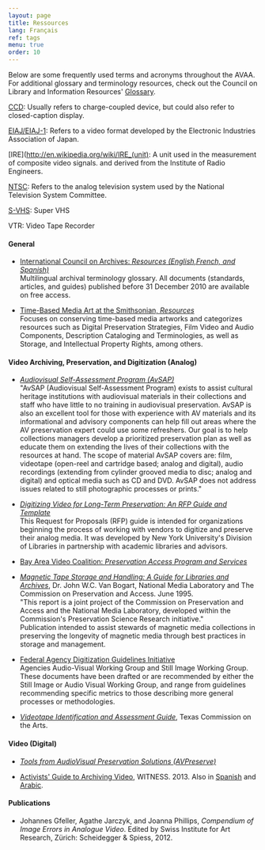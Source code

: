 ```yaml
---
layout: page
title: Ressources 
lang: Français
ref: tags
menu: true
order: 10
---
```


Below are some frequently used terms and acronyms throughout the AVAA. For additional glossary and terminology resources, check out the Council on Library and Information Resources' [Glossary](http://www.clir.org/pubs/reports/pub121/glossary.html).

[CCD](http://en.wikipedia.org/wiki/Charge-coupled_device): Usually refers to charge-coupled device, but could also refer to closed-caption display.

[EIAJ/EIAJ-1](http://en.wikipedia.org/wiki/EIAJ-1): Refers to a video format developed by the Electronic Industries Association of Japan.

[IRE](http://en.wikipedia.org/wiki/IRE_(unit): A unit used in the measurement of composite video signals. and derived from the Institute of Radio Engineers.

[NTSC](http://en.wikipedia.org/wiki/NTSC): Refers to the analog television system used by the National Television System Committee.

[S-VHS](http://en.wikipedia.org/wiki/S-VHS): Super VHS

VTR: Video Tape Recorder

#### General

* [International Council on Archives: _Resources (English,French, and Spanish)_](http://www.ica.org/135/ica-resources/les-ressources-professionnelles-de-lica.html)  
Multilingual archival terminology glossary. All documents (standards, articles, and guides) published before 31 December 2010 are available on free access.

* [Time-Based Media Art at the Smithsonian, _Resources_](http://www.si.edu/tbma/resources)  
Focuses on conserving time-based media artworks and categorizes resources such as Digital Preservation Strategies, Film Video and Audio Components, Description Cataloging and Terminologies, as well as Storage, and Intellectual Property Rights, among others.

#### Video Archiving, Preservation, and Digitization (Analog)

* [_Audiovisual Self-Assessment Program (AvSAP)_](http://www.library.illinois.edu/prescons/projects_grants/grants/avsap/index.html)  
&quot;AvSAP (Audiovisual Self-Assessment Program) exists to assist cultural heritage institutions with audiovisual materials in their collections and staff who have little to no training in audiovisual preservation. AvSAP is also an excellent tool for those with experience with AV materials and its informational and advisory components can help fill out areas where the AV preservation expert could use some refreshers. Our goal is to help collections managers develop a prioritized preservation plan as well as educate them on extending the lives of their collections with the resources at hand. The scope of material AvSAP covers are: film, videotape (open-reel and cartridge based; analog and digital), audio recordings (extending from cylinder grooved media to disc; analog and digital) and optical media such as CD and DVD. AvSAP does not address issues related to still photographic processes or prints.&quot;

* [_Digitizing Video for Long-Term Preservation: An RFP Guide and Template_](http://library.nyu.edu/preservation/VARRFP.pdf)  
This Request for Proposals (RFP) guide is intended for organizations beginning the process of working with vendors to digitize and preserve their analog media. It was developed by New York University's Division of Libraries in partnership with academic libraries and advisors.

* [Bay Area Video Coalition: _Preservation Access Program and Services_](http://www.bavc.org/preservation)

* [_Magnetic Tape Storage and Handling: A Guide for Libraries and Archives_](http://www.clir.org/pubs/reports/pub54/index.html), Dr. John W.C. Van Bogart, National Media Laboratory and The Commission on Preservation and Access. June 1995.  
&quot;This report is a joint project of the Commission on Preservation and Access and the National Media Laboratory, developed within the Commission's Preservation Science Research initiative.&quot;  
Publication intended to assist stewards of magnetic media collections in preserving the longevity of magnetic media through best practices in storage and management.

* [Federal Agency Digitization Guidelines Initiative](http://www.digitizationguidelines.gov/guidelines/)  
Agencies Audio-Visual Working Group and Still Image Working Group. These documents have been drafted or are recommended by either the Still Image or Audio Visual Working Group, and range from guidelines recommending specific metrics to those describing more general processes or methodologies.

* [_Videotape Identification and Assessment Guide_](http://www.arts.state.tx.us/video/),  Texas Commission on the Arts.

#### Video (Digital)

* [_Tools from AudioVisual Preservation Solutions (AVPreserve)_](http://www.avpreserve.com/avpsresources/tools/)

* [Activists' Guide to Archiving Video](http://archiveguide.witness.org/), WITNESS. 2013. Also in [Spanish](http://archiveguide.witness.org/es) and [Arabic](http://archiveguide.witness.org/ar).

#### Publications

* Johannes Gfeller, Agathe Jarczyk, and Joanna Phillips, _Compendium of Image Errors in Analogue Video_. Edited by Swiss Institute for Art Research, Zürich: Scheidegger &amp; Spiess, 2012.
